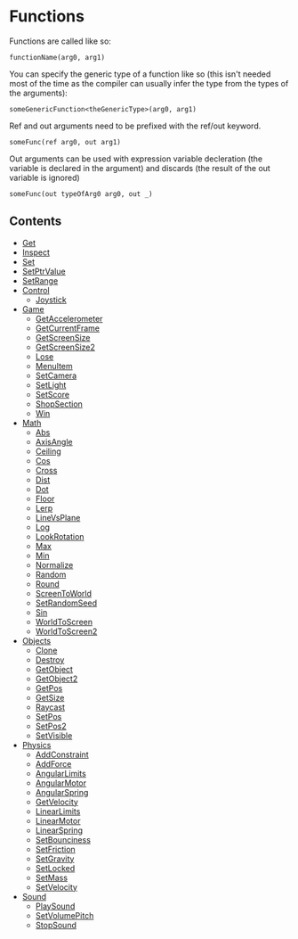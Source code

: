 # Functions

Functions are called like so:

``` fcs
functionName(arg0, arg1)
```


You can specify the generic type of a function like so (this isn't needed most of the time as the compiler can usually infer the type from the types of the arguments):

``` fcs
someGenericFunction<theGenericType>(arg0, arg1)
```


Ref and out arguments need to be prefixed with the ref/out keyword.

``` fcs
someFunc(ref arg0, out arg1)
```


Out arguments can be used with expression variable decleration (the variable is declared in the argument) and discards (the result of the out variable is ignored)


``` fcs
someFunc(out typeOfArg0 arg0, out _)
```



## Contents

- [Get](Get.md)
- [Inspect](Inspect.md)
- [Set](Set.md)
- [SetPtrValue](SetPtrValue.md)
- [SetRange](SetRange.md)
- [Control](Control/README.md)
    - [Joystick](Control/Joystick.md)
- [Game](Game/README.md)
    - [GetAccelerometer](Game/GetAccelerometer.md)
    - [GetCurrentFrame](Game/GetCurrentFrame.md)
    - [GetScreenSize](Game/GetScreenSize.md)
    - [GetScreenSize2](Game/GetScreenSize2.md)
    - [Lose](Game/Lose.md)
    - [MenuItem](Game/MenuItem.md)
    - [SetCamera](Game/SetCamera.md)
    - [SetLight](Game/SetLight.md)
    - [SetScore](Game/SetScore.md)
    - [ShopSection](Game/ShopSection.md)
    - [Win](Game/Win.md)
- [Math](Math/README.md)
    - [Abs](Math/Abs.md)
    - [AxisAngle](Math/AxisAngle.md)
    - [Ceiling](Math/Ceiling.md)
    - [Cos](Math/Cos.md)
    - [Cross](Math/Cross.md)
    - [Dist](Math/Dist.md)
    - [Dot](Math/Dot.md)
    - [Floor](Math/Floor.md)
    - [Lerp](Math/Lerp.md)
    - [LineVsPlane](Math/LineVsPlane.md)
    - [Log](Math/Log.md)
    - [LookRotation](Math/LookRotation.md)
    - [Max](Math/Max.md)
    - [Min](Math/Min.md)
    - [Normalize](Math/Normalize.md)
    - [Random](Math/Random.md)
    - [Round](Math/Round.md)
    - [ScreenToWorld](Math/ScreenToWorld.md)
    - [SetRandomSeed](Math/SetRandomSeed.md)
    - [Sin](Math/Sin.md)
    - [WorldToScreen](Math/WorldToScreen.md)
    - [WorldToScreen2](Math/WorldToScreen2.md)
- [Objects](Objects/README.md)
    - [Clone](Objects/Clone.md)
    - [Destroy](Objects/Destroy.md)
    - [GetObject](Objects/GetObject.md)
    - [GetObject2](Objects/GetObject2.md)
    - [GetPos](Objects/GetPos.md)
    - [GetSize](Objects/GetSize.md)
    - [Raycast](Objects/Raycast.md)
    - [SetPos](Objects/SetPos.md)
    - [SetPos2](Objects/SetPos2.md)
    - [SetVisible](Objects/SetVisible.md)
- [Physics](Physics/README.md)
    - [AddConstraint](Physics/AddConstraint.md)
    - [AddForce](Physics/AddForce.md)
    - [AngularLimits](Physics/AngularLimits.md)
    - [AngularMotor](Physics/AngularMotor.md)
    - [AngularSpring](Physics/AngularSpring.md)
    - [GetVelocity](Physics/GetVelocity.md)
    - [LinearLimits](Physics/LinearLimits.md)
    - [LinearMotor](Physics/LinearMotor.md)
    - [LinearSpring](Physics/LinearSpring.md)
    - [SetBounciness](Physics/SetBounciness.md)
    - [SetFriction](Physics/SetFriction.md)
    - [SetGravity](Physics/SetGravity.md)
    - [SetLocked](Physics/SetLocked.md)
    - [SetMass](Physics/SetMass.md)
    - [SetVelocity](Physics/SetVelocity.md)
- [Sound](Sound/README.md)
    - [PlaySound](Sound/PlaySound.md)
    - [SetVolumePitch](Sound/SetVolumePitch.md)
    - [StopSound](Sound/StopSound.md)
